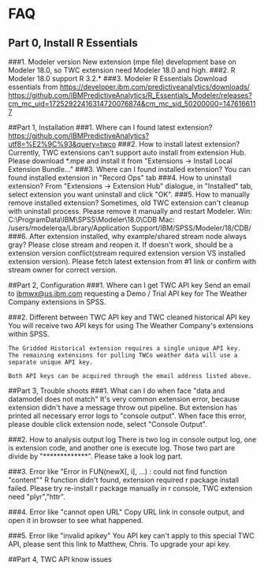 # FAQ

## Part 0, Install R Essentials
###1. Modeler version
	New extension (mpe file) development base on Modeler 18.0, so TWC extension need Modeler 18.0 and high.
###2. R
	Modeler 18.0 support R 3.2.*
###3. Modeler R Essentials
	Download essentials from 
	https://developer.ibm.com/predictiveanalytics/downloads/
	https://github.com/IBMPredictiveAnalytics/R_Essentials_Modeler/releases?cm_mc_uid=17252922416314720076874&cm_mc_sid_50200000=1476166117

##Part 1, Installation
###1. Where can I found latest extension?
	https://github.com/IBMPredictiveAnalytics?utf8=%E2%9C%93&query=twco
###2. How to install latest extension?
	Currently, TWC extensions can't support auto install from extension Hub. 
	Please download *.mpe and install it from "Extensions -> Install Local Extension Bundle..."
###3. Where can I found installed extension?
	You can found installed extension in "Record Ops" tab
###4. How to uninstall extension?
	From "Extensions -> Extension Hub" dialogue, in "Installed" tab, 
	select extension you want uninstall and click "OK".
###5. How to manually remove installed extension?
	Sometimes, old TWC extension can't cleanup with uninstall process. 
	Please remove it manually and restart Modeler.
	Win:
		C:\ProgramData\IBM\SPSS\Modeler\18.0\CDB
	Mac:
		/users/modelerqa/Library/Application Support/IBM/SPSS/Modeler/18/CDB/
###6. After extension installed, why example/shared stream node always gray?
	Please close stream and reopen it. 
	If doesn't work, should be a extension version conflict(stream required extension version VS installed extension version). 
	Please fetch latest extension from #1 link or confirm with stream owner for correct version.

##Part 2, Configuration
###1. Where can I get TWC API key
	Send an email to ibmwx@us.ibm.com requesting a Demo / Trial API key for The Weather Company extensions in SPSS.

###2. Different between TWC API key and TWC cleaned historical API key
	You will receive two API keys for using The Weather Company's extensions within SPSS.
	
	The Gridded Historical extension requires a single unique API key. 
	The remaining extensions for pulling TWCo weather data will use a separate unique API key. 
	
	Both API keys can be acquired through the email address listed above.

##Part 3, Trouble shoots
###1. What can I do when face "data and datamodel does not match"
	It's very common extension error, because extension didn't have a message throw out pipeline. 
	But extension has printed all necessary error logs to "console output".
	When face this error, please double click extension node, select "Console Output".

###2. How to analysis output log
	There is two log in console output log, one is extension code, and another one is execute log. 
	Those two part are divide by "*************".
	Please take a look log part.
	
###3. Error like "Error in FUN(newX[, i], ...) : could not find function "content""
	R function didn't found, extension required r package install failed.
	Please try re-install r package manually in r console, TWC extension need "plyr","httr". 
	
###4. Error like "cannot open URL"
	Copy URL link in console output, and open it in browser to see what happened. 
	
###5. Error like "invalid apikey"
	You API key can't apply to this special TWC API, please sent this link to Matthew, Chris. To upgrade your api key.
	
##Part 4, TWC API know issues

	
